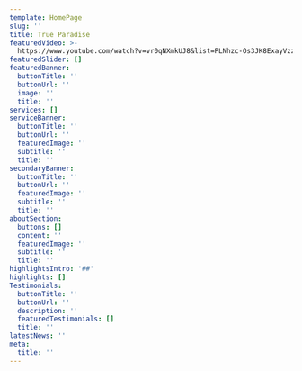 ```yaml
---
template: HomePage
slug: ''
title: True Paradise
featuredVideo: >-
  https://www.youtube.com/watch?v=vr0qNXmkUJ8&list=PLNhzc-Os3JK8ExayVzzoHVvP2c0-4_oqt
featuredSlider: []
featuredBanner:
  buttonTitle: ''
  buttonUrl: ''
  image: ''
  title: ''
services: []
serviceBanner:
  buttonTitle: ''
  buttonUrl: ''
  featuredImage: ''
  subtitle: ''
  title: ''
secondaryBanner:
  buttonTitle: ''
  buttonUrl: ''
  featuredImage: ''
  subtitle: ''
  title: ''
aboutSection:
  buttons: []
  content: ''
  featuredImage: ''
  subtitle: ''
  title: ''
highlightsIntro: '##'
highlights: []
Testimonials:
  buttonTitle: ''
  buttonUrl: ''
  description: ''
  featuredTestimonials: []
  title: ''
latestNews: ''
meta:
  title: ''
---
```


